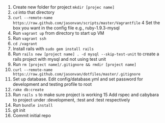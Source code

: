 1. Create new folder for project `mkdir [projec name]`
2. `cd` into that directory
3. `curl --remote-name https://raw.github.com/jasonvan/scripts/master/Vagrantfile`
4 Set the box you want in the config file e.g., ruby-1.9.3-mysql
5. Run `vagrant up` from directory to start up VM
6. Run `vagrant ssh`
7. `cd /vagrant`
8. Install rails with `sudo gem install rails`
9. Run `rails new [project name] . -d mysql --skip-test-unit` to create a rails project with mysql and not using test unit
10. Run `rm [project name]/.gitignore && rmdir [project name]`
11. `curl --remote-name https://raw.github.com/jasonvan/dotfiles/master/.gitignore` 
12. Set up database. Edit config/database.yml and set password for development and testing profile to root
13. `rake db:create`
14. Run `rails s` to make sure project is working
15 Add rspec and cabybara to project under :development, :test and :test respectively
16. Run `bundle install`
17. git init
18. Commit initial repo
